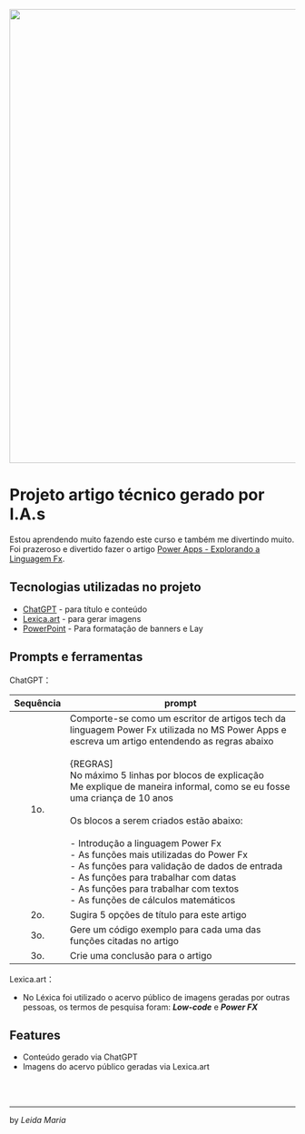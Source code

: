 <p align="center">
    <img width="800" src=".github/assets/01_Título.png">
</p>

# Projeto artigo técnico gerado por I.A.s

Estou aprendendo muito fazendo este curso e também me divertindo muito. Foi prazeroso e divertido fazer o artigo <a href="https://web.dio.me/articles/explorando-power-fx-a-magia-das-formulas-no-microsoft-power-apps?back=%2Farticles&page=1&order=oldest" title="View PDF now">Power Apps - Explorando a Linguagem Fx</a>.

## Tecnologias utilizadas no projeto

- [ChatGPT](https://chat.openai.com/) - para título e conteúdo
- [Lexica.art](https://lexica.art/) - para gerar imagens
- [PowerPoint](https://www.microsoft.com/en/microsoft-365/powerpoint) - Para formatação de banners e Lay
## Prompts e ferramentas


ChatGPT：

|Sequência  | prompt                                                                                                                                                                                                                                                                         |
| :-------: | ------------------------------------------------------------------------------------------------------------------------------------------------------------------------------------------------------------------------------------------------------------------------------ |
|     1o.    | Comporte-se como um escritor de artigos tech da linguagem Power Fx utilizada no MS Power Apps e escreva um artigo entendendo as regras abaixo <br><br> {REGRAS] <br> No máximo 5 linhas por blocos de explicação<br>Me explique de maneira informal, como se eu fosse uma criança de 10 anos <br><br> Os blocos a serem criados estão abaixo: <br><br> - Introdução a linguagem Power Fx <br> - As funções mais utilizadas do Power Fx <br> - As funções para validação de dados de entrada <br> - As funções para trabalhar com datas <br> - As funções para trabalhar com textos <br> - As funções de cálculos matemáticos
|     2o.    | Sugira 5 opções de título para este artigo
|     3o.    | Gere um código exemplo para cada uma das funções citadas no artigo
|     3o.    | Crie uma conclusão para o artigo


                                
Lexica.art：

- No Léxica foi utilizado o acervo público de imagens geradas por outras pessoas, os termos de pesquisa foram: <b><i>Low-code</i></b> e <b><i>Power FX</i></b>

## Features

- Conteúdo gerado via ChatGPT
- Imagens do acervo público geradas via Lexica.art

<br/><br/>
<p>

---
by <i>Leida Maria</i>
